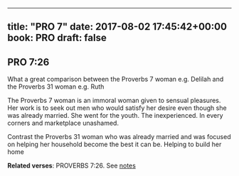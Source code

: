 
---
title: "PRO 7"
date: 2017-08-02 17:45:42+00:00
book: PRO
draft: false
---

## PRO 7:26

What a great comparison between the Proverbs 7 woman e.g. Delilah and the Proverbs 31 woman e.g. Ruth

The Proverbs 7 woman is an immoral woman given to sensual pleasures. Her work is to seek out men who would satisfy her desire even though she was already married. She went for the youth. The inexperienced. In every corners and marketplace unashamed.

Contrast the Proverbs 31 woman who was already married and was focused on helping her household become the best it can be. Helping to build her home

**Related verses**: PROVERBS 7:26. See [notes](https://my.bible.com/notes/2693078227257910079)

